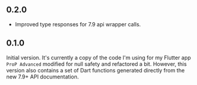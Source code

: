 ## 0.2.0

-   Improved type responses for 7.9 api wrapper calls.

## 0.1.0

Initial version. It's currently a copy of the code I'm using for my Flutter app `ProP Advanced` modified for null safety and refactored a bit.
However, this version also contains a set of Dart functions generated directly from the new 7.9+ API documentation.
